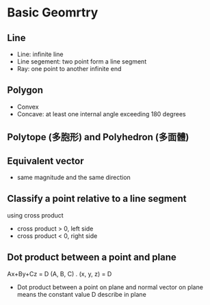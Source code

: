 # Basic Geomrtry

## Line
* Line: infinite line
* Line segement: two point form a line segment
* Ray: one point to another infinite end

## Polygon

* Convex
* Concave: at least one internal angle exceeding 180 degrees


## Polytope (多胞形) and Polyhedron (多面體)

## Equivalent vector

* same magnitude and the same direction

## Classify a point relative to a line segment

using cross product

* cross product > 0, left side
* cross product < 0, right side

## Dot product between a point and plane

Ax+By+Cz = D
(A, B, C) . (x, y, z) = D

* Dot product between a point on plane and normal vector on plane means the constant value D describe in plane